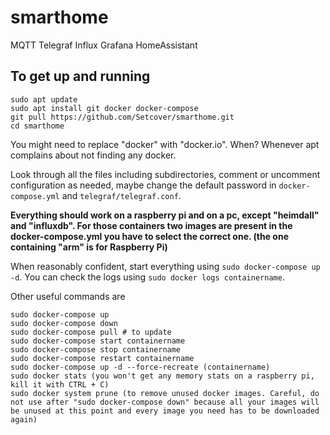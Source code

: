 # smarthome
MQTT Telegraf Influx Grafana HomeAssistant

## To get up and running
```
sudo apt update
sudo apt install git docker docker-compose
git pull https://github.com/Setcover/smarthome.git
cd smarthome
```
You might need to replace "docker" with "docker.io". When? Whenever apt complains about not finding any docker.

Look through all the files including subdirectories, comment or uncomment configuration as needed, maybe change the default password in `docker-compose.yml` and `telegraf/telegraf.conf`.

**Everything should work on a raspberry pi and on a pc, except "heimdall" and "influxdb". For those containers two images are present in the docker-compose.yml you have to select the correct one. (the one containing "arm" is for Raspberry Pi)**

When reasonably confident, start everything using `sudo docker-compose up -d`. You can check the logs using `sudo docker logs containername`.

Other useful commands are
```
sudo docker-compose up
sudo docker-compose down
sudo docker-compose pull # to update
sudo docker-compose start containername
sudo docker-compose stop containername
sudo docker-compose restart containername
sudo docker-compose up -d --force-recreate (containername)
sudo docker stats (you won't get any memory stats on a raspberry pi, kill it with CTRL + C)
sudo docker system prune (to remove unused docker images. Careful, do not use after "sudo docker-compose down" because all your images will be unused at this point and every image you need has to be downloaded again)
```
